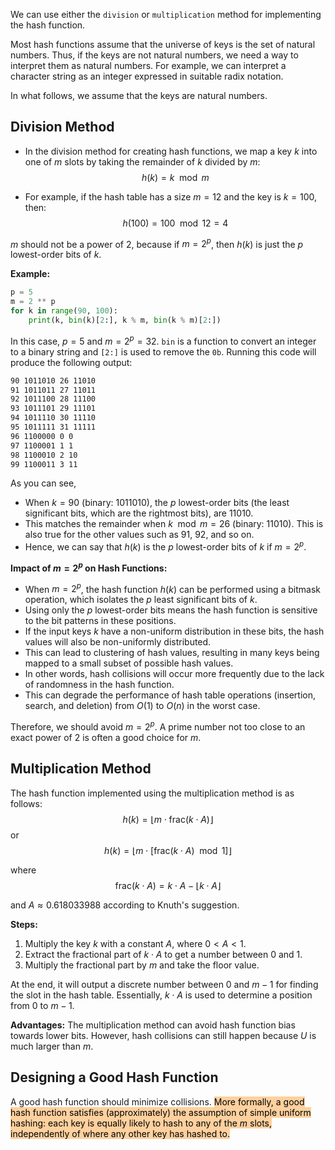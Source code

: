 We can use either the `division` or `multiplication` method for implementing the hash function.

Most hash functions assume that the universe of keys is the set of natural numbers. Thus, if the keys are not natural numbers, we need a way to interpret them as natural numbers. For example, we can interpret a character string as an integer expressed in suitable radix notation.

In what follows, we assume that the keys are natural numbers.

## Division Method
- In the division method for creating hash functions, we map a key $k$ into one of $m$ slots by taking the remainder of $k$ divided by $m$: 
  $$h(k) = k\mod m$$
  
- For example, if the hash table has a size $m = 12$ and the key is $k = 100$, then: 
  $$h(100) = 100 \mod 12 = 4$$

$m$ should not be a power of 2, because if $m = 2^p$, then $h(k)$ is just the $p$ lowest-order bits of $k$.

**Example:**

```python
p = 5
m = 2 ** p
for k in range(90, 100):
    print(k, bin(k)[2:], k % m, bin(k % m)[2:])
```

In this case, $p = 5$ and $m = 2^p = 32$. `bin` is a function to convert an integer to a binary string and `[2:]` is used to remove the `0b`. Running this code will produce the following output:

```bash
90 1011010 26 11010
91 1011011 27 11011
92 1011100 28 11100
93 1011101 29 11101
94 1011110 30 11110
95 1011111 31 11111
96 1100000 0 0
97 1100001 1 1
98 1100010 2 10
99 1100011 3 11
```

As you can see, 
- When $k = 90$ (binary: 1011010), the $p$ lowest-order bits (the least significant bits, which are the rightmost bits), are 11010. 
- This matches the remainder when $k \mod m = 26$ (binary: 11010). This is also true for the other values such as 91, 92, and so on. 
- Hence, we can say that $h(k)$ is the $p$ lowest-order bits of $k$ if $m = 2^p$.


**Impact of $m = 2^p$ on Hash Functions:**

- When $m = 2^p$, the hash function $h(k)$ can be performed using a bitmask operation, which isolates the $p$ least significant bits of $k$.
- Using only the $p$ lowest-order bits means the hash function is sensitive to the bit patterns in these positions. 
- If the input keys $k$ have a non-uniform distribution in these bits, the hash values will also be non-uniformly distributed. 
- This can lead to clustering of hash values, resulting in many keys being mapped to a small subset of possible hash values. 
- In other words, hash collisions will occur more frequently due to the lack of randomness in the hash function. 
- This can degrade the performance of hash table operations (insertion, search, and deletion) from $O(1)$ to $O(n)$ in the worst case.

Therefore, we should avoid $m = 2^p$. A prime number not too close to an exact power of 2 is often a good choice for $m$.

## Multiplication Method
The hash function implemented using the multiplication method is as follows:
$$h(k) = \lfloor m \cdot \text{frac}(k \cdot A) \rfloor$$
or
$$h(k) = \lfloor m \cdot [\text{frac}(k \cdot A) \mod 1] \rfloor$$

where 
$$\text{frac}(k \cdot A) = k \cdot A - \lfloor k \cdot A \rfloor$$

and $A \approx 0.618033988$ according to Knuth's suggestion.

**Steps:**
1. Multiply the key $k$ with a constant $A$, where $0 < A < 1$.
2. Extract the fractional part of $k \cdot A$ to get a number between 0 and 1.
3. Multiply the fractional part by $m$ and take the floor value.

At the end, it will output a discrete number between 0 and $m-1$ for finding the slot in the hash table. Essentially, $k \cdot A$ is used to determine a position from 0 to $m-1$.

**Advantages:**
The multiplication method can avoid hash function bias towards lower bits. However, hash collisions can still happen because $U$ is much larger than $m$.


## Designing a Good Hash Function

A good hash function should minimize collisions. <mark style="background: #FFB86CA6;">More formally, a good hash function satisfies (approximately) the assumption of simple uniform hashing: each key is equally likely to hash to any of the $m$ slots, independently of where any other key has hashed to.</mark>